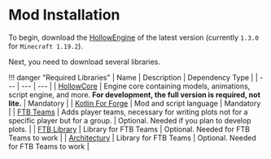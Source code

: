 # Mod Installation

To begin, download the [HollowEngine](https://github.com/HollowHorizon/HollowEngine/releases/tag/lasted-1.19.2) of the latest version (currently `1.3.0` for `Minecraft 1.19.2`).

Next, you need to download several libraries.

!!! danger "Required Libraries"
| Name | Description | Dependency Type |
| --- | --- | --- |
| [HollowCore](https://github.com/HollowHorizon/HollowCore/releases/tag/latest-1.19.2) | Engine core containing models, animations, script engine, and more. **For development, the full version is required, not lite.** | Mandatory |
| [Kotlin For Forge](https://www.curseforge.com/minecraft/mc-mods/kotlin-for-forge) | Mod and script language | Mandatory |
| [FTB Teams](https://www.curseforge.com/minecraft/mc-mods/ftb-teams-forge) | Adds player teams, necessary for writing plots not for a specific player but for a group. | Optional. Needed if you plan to develop plots. |
| [FTB Library](https://www.curseforge.com/minecraft/mc-mods/ftb-library-forge) | Library for FTB Teams | Optional. Needed for FTB Teams to work |
| [Architectury](https://www.curseforge.com/minecraft/mc-mods/architectury-api) | Library for FTB Teams | Optional. Needed for FTB Teams to work |
